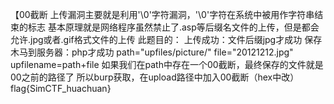 【00截断
上传漏洞主要就是利用'\0'字符漏洞，'\0'字符在系统中被用作字符串结束的标志
基本原理就是网络程序虽然禁止了.asp等后缀名文件的上传，但是都会允许.jpg或者.gif格式文件的上传
此题目的：
上传成功：文件后缀jpg才成功
保存木马到服务器：php才成功
path="upfiles/picture/" 
file="20121212.jpg" 
upfilename=path+file
如果我们在path中存在一个00截断，最终保存的文件就是00之前的路径了
所以burp获取，在upload路径中加入00截断（hex中改）
flag{SimCTF_huachuan} 

